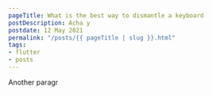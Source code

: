 ```yaml
---
pageTitle: What is the best way to dismantle a keyboard
postDescription: Acha y
postdate: 12 May 2021
permalink: "/posts/{{ pageTitle | slug }}.html"
tags:
- flutter
- posts
---
```

Another paragr